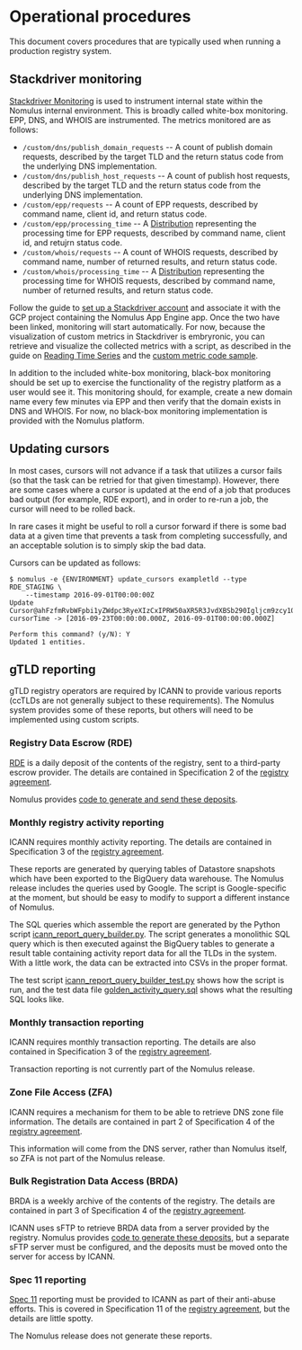 # Operational procedures

This document covers procedures that are typically used when running a
production registry system.

## Stackdriver monitoring

[Stackdriver Monitoring](https://cloud.google.com/monitoring/docs/) is used to
instrument internal state within the Nomulus internal environment. This is
broadly called white-box monitoring. EPP, DNS, and WHOIS are instrumented. The
metrics monitored are as follows:

*   `/custom/dns/publish_domain_requests` -- A count of publish domain requests,
    described by the target TLD and the return status code from the underlying
    DNS implementation.
*   `/custom/dns/publish_host_requests` -- A count of publish host requests,
    described by the target TLD and the return status code from the underlying
    DNS implementation.
*   `/custom/epp/requests` -- A count of EPP requests, described by command
    name, client id, and return status code.
*   `/custom/epp/processing_time` -- A [Distribution][distribution] representing
    the processing time for EPP requests, described by command name, client id,
    and retujrn status code.
*   `/custom/whois/requests` -- A count of WHOIS requests, described by command
    name, number of returned results, and return status code.
*   `/custom/whois/processing_time` -- A [Distribution][distribution]
    representing the processing time for WHOIS requests, described by command
    name, number of returned results, and return status code.

Follow the guide to [set up a Stackdriver
account](https://cloud.google.com/monitoring/accounts/guide) and associate it
with the GCP project containing the Nomulus App Engine app. Once the two have
been linked, monitoring will start automatically. For now, because the
visualization of custom metrics in Stackdriver is embryronic, you can retrieve
and visualize the collected metrics with a script, as described in the guide on
[Reading Time
Series](https://cloud.google.com/monitoring/custom-metrics/reading-metrics) and
the [custom metric code
sample](https://github.com/GoogleCloudPlatform/python-docs-samples/blob/master/monitoring/api/v3/custom_metric.py).

In addition to the included white-box monitoring, black-box monitoring should be
set up to exercise the functionality of the registry platform as a user would
see it. This monitoring should, for example, create a new domain name every few
minutes via EPP and then verify that the domain exists in DNS and WHOIS. For
now, no black-box monitoring implementation is provided with the Nomulus
platform.

## Updating cursors

In most cases, cursors will not advance if a task that utilizes a cursor fails
(so that the task can be retried for that given timestamp). However, there are
some cases where a cursor is updated at the end of a job that produces bad
output (for example, RDE export), and in order to re-run a job, the cursor will
need to be rolled back.

In rare cases it might be useful to roll a cursor forward if there is some bad
data at a given time that prevents a task from completing successfully, and an
acceptable solution is to simply skip the bad data.

Cursors can be updated as follows:

```shell
$ nomulus -e {ENVIRONMENT} update_cursors exampletld --type RDE_STAGING \
    --timestamp 2016-09-01T00:00:00Z
Update Cursor@ahFzfmRvbWFpbi1yZWdpc3RyeXIzCxIPRW50aXR5R3JvdXBSb290Igljcm9zcy10bGQMCxIIUmVnaXN0cnkiB3lvdXR1YmUM_RDE_STAGING
cursorTime -> [2016-09-23T00:00:00.000Z, 2016-09-01T00:00:00.000Z]

Perform this command? (y/N): Y
Updated 1 entities.
```

## gTLD reporting

gTLD registry operators are required by ICANN to provide various reports (ccTLDs
are not generally subject to these requirements). The Nomulus system provides
some of these reports, but others will need to be implemented using custom
scripts.

### Registry Data Escrow (RDE)

[RDE](https://newgtlds.icann.org/en/applicants/data-escrow) is a daily deposit
of the contents of the registry, sent to a third-party escrow provider. The
details are contained in Specification 2 of the [registry
agreement][registry-agreement].

Nomulus provides [code to generate and send these
deposits](./operational-procedures/rde-deposits.md).

### Monthly registry activity reporting

ICANN requires monthly activity reporting. The details are contained in
Specification 3 of the [registry agreement][registry-agreement].

These reports are generated by querying tables of Datastore snapshots which have
been exported to the BigQuery data warehouse. The Nomulus release includes the
queries used by Google. The script is Google-specific at the moment, but should
be easy to modify to support a different instance of Nomulus.

The SQL queries which assemble the report are generated by the Python script
[icann_report_query_builder.py](https://github.com/google/nomulus/blob/master/python/google/registry/reporting/icann_report_query_builder.py).
The script generates a monolithic SQL query which is then executed against the
BigQuery tables to generate a result table containing activity report data for
all the TLDs in the system. With a little work, the data can be extracted into
CSVs in the proper format.

The test script
[icann_report_query_builder_test.py](https://github.com/google/nomulus/blob/master/python/google/registry/reporting/icann_report_query_builder_test.py)
shows how the script is run, and the test data file
[golden_activity_query.sql](https://github.com/google/nomulus/blob/master/python/google/registry/reporting/testdata/golden_activity_query.sql)
shows what the resulting SQL looks like.

### Monthly transaction reporting

ICANN requires monthly transaction reporting. The details are also contained in
Specification 3 of the [registry agreement][registry-agreement].

Transaction reporting is not currently part of the Nomulus release.

### Zone File Access (ZFA)

ICANN requires a mechanism for them to be able to retrieve DNS zone file
information. The details are contained in part 2 of Specification 4 of the
[registry agreement][registry-agreement].

This information will come from the DNS server, rather than Nomulus itself, so
ZFA is not part of the Nomulus release.

### Bulk Registration Data Access (BRDA)

BRDA is a weekly archive of the contents of the registry. The details are
contained in part 3 of Specification 4 of the [registry
agreement][registry-agreement].

ICANN uses sFTP to retrieve BRDA data from a server provided by the registry.
Nomulus provides [code to generate these
deposits](./operational-procedures/brda-deposits.md), but a separate sFTP server
must be configured, and the deposits must be moved onto the server for access by
ICANN.

### Spec 11 reporting

[Spec 11][spec-11] reporting must be provided to ICANN as part of their
anti-abuse efforts. This is covered in Specification 11 of the
[registry agreement][registry-agreement], but the details are little spotty.

The Nomulus release does not generate these reports.

[distribution]: https://cloud.google.com/monitoring/api/ref_v3/rest/v3/TypedValue#Distribution
[registry-agreement]: https://newgtlds.icann.org/sites/default/files/agreements/agreement-approved-09jan14-en.pdf
[spec-11]: https://newgtlds.icann.org/en/applicants/agb/base-agreement-specs-pic-faqs
